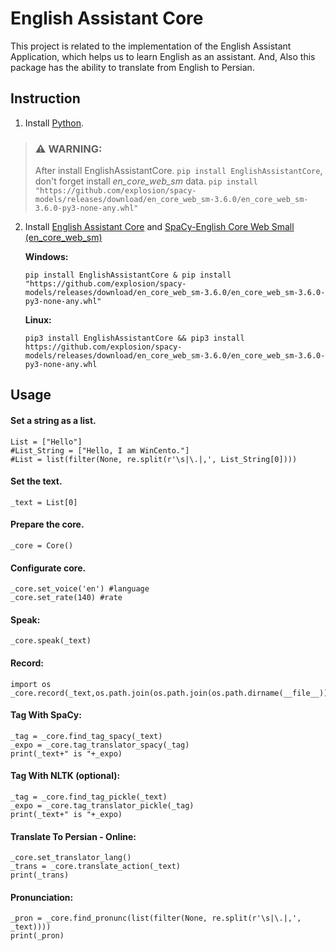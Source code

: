 # English Assistant Core		 
This project is related to the implementation of the English Assistant Application, which helps us to learn English as an assistant. And, Also this package has the ability to translate from English to Persian.
## Instruction

1. Install [Python](https://www.python.org/).



> ### ⚠ WARNING:
> After install EnglishAssistantCore.
    ```pip install EnglishAssistantCore```, don't forget install *en_core_web_sm* data. ```pip install "https://github.com/explosion/spacy-models/releases/download/en_core_web_sm-3.6.0/en_core_web_sm-3.6.0-py3-none-any.whl"```


2. Install [English Assistant Core](https://github.com/yasharsajadi/EnglishAssistantCore) and [SpaCy-English Core Web Small (en_core_web_sm)](https://github.com/explosion/spacy-models/releases/)

    **Windows:**
    ```
    pip install EnglishAssistantCore & pip install "https://github.com/explosion/spacy-models/releases/download/en_core_web_sm-3.6.0/en_core_web_sm-3.6.0-py3-none-any.whl"
    ```
    **Linux:**
    ```
    pip3 install EnglishAssistantCore && pip3 install https://github.com/explosion/spacy-models/releases/download/en_core_web_sm-3.6.0/en_core_web_sm-3.6.0-py3-none-any.whl
    ```


## Usage

#### Set a string as a list.
```
List = ["Hello"]
#List_String = ["Hello, I am WinCento."]
#List = list(filter(None, re.split(r'\s|\.|,', List_String[0])))
```
#### Set the text.
```
_text = List[0]
```
#### Prepare the core.
```
_core = Core()
```
#### Configurate core.
```
_core.set_voice('en') #language
_core.set_rate(140) #rate
```
#### Speak:
```
_core.speak(_text)
```
#### Record:
```
import os
_core.record(_text,os.path.join(os.path.join(os.path.dirname(__file__)),'output.mp3'))
```
#### Tag With SpaCy:
```
_tag = _core.find_tag_spacy(_text)
_expo = _core.tag_translator_spacy(_tag)
print(_text+" is "+_expo)
```
#### Tag With NLTK (optional):
```
_tag = _core.find_tag_pickle(_text)
_expo = _core.tag_translator_pickle(_tag)
print(_text+" is "+_expo)
```
#### Translate To Persian - Online:
```
_core.set_translator_lang()
_trans = _core.translate_action(_text)
print(_trans)
```
#### Pronunciation:
```
_pron = _core.find_pronunc(list(filter(None, re.split(r'\s|\.|,', _text))))
print(_pron)
```




